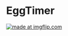 # EggTimer

<a href="https://imgflip.com/gif/2k7ry0"><img src="https://i.imgflip.com/2k7ry0.gif" title="made at imgflip.com"/></a>
